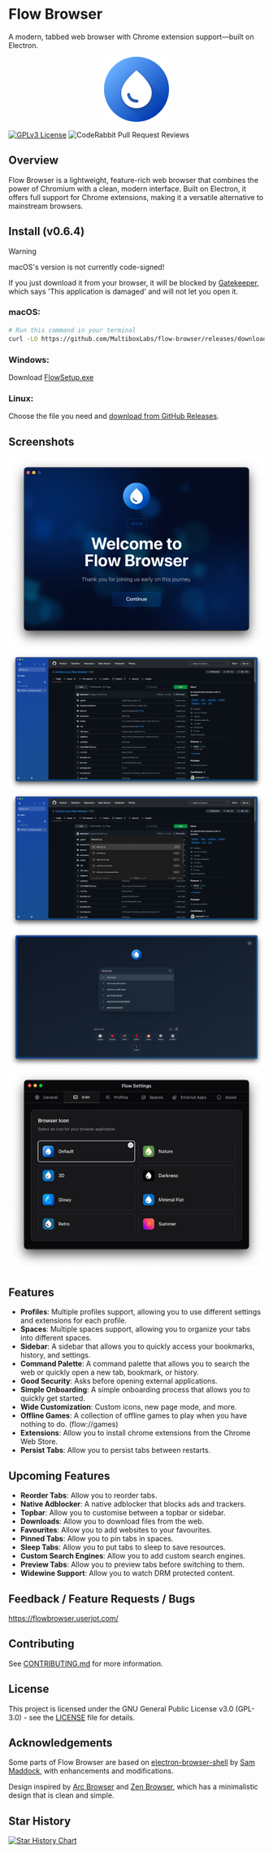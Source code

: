 # Flow Browser

A modern, tabbed web browser with Chrome extension support—built on Electron.

<p align="center">
  <img src="./build/icon.png" width="128" height="128" alt="Flow Browser Logo" />
</p>

[![GPLv3 License](https://img.shields.io/badge/License-GPL%20v3-yellow.svg)](https://opensource.org/licenses/)
![CodeRabbit Pull Request Reviews](https://img.shields.io/coderabbit/prs/github/MultiboxLabs/flow-browser?utm_source=oss&utm_medium=github&utm_campaign=MultiboxLabs%2Fflow-browser&labelColor=171717&color=FF570A&link=https%3A%2F%2Fcoderabbit.ai&label=CodeRabbit+Reviews)

## Overview

Flow Browser is a lightweight, feature-rich web browser that combines the power of Chromium with a clean, modern interface. Built on Electron, it offers full support for Chrome extensions, making it a versatile alternative to mainstream browsers.

## Install (v0.6.4)

> [!WARNING]
>
> macOS's version is not currently code-signed!
>
> If you just download it from your browser, it will be blocked by [Gatekeeper](https://disable-gatekeeper.github.io/), which says 'This application is damaged' and will not let you open it.

### macOS:

```bash
# Run this command in your terminal
curl -LO https://github.com/MultiboxLabs/flow-browser/releases/download/v0.6.4/flow-browser-0.6.4.dmg && open .
```

### Windows:

Download [FlowSetup.exe](https://github.com/MultiboxLabs/flow-browser/releases/download/v0.6.4/flow-browser-0.6.4-setup.exe)

### Linux:

Choose the file you need and [download from GitHub Releases](https://github.com/MultiboxLabs/flow-browser/releases).

## Screenshots

![Onboarding - macOS](./docs/assets/screenshots/beta-onboarding-1.png)
![Browser - macOS](./docs/assets/screenshots/beta-browser-1.png)
![Command - macOS](./docs/assets/screenshots/beta-command-1.png)
![New Tab - macOS](./docs/assets/screenshots/beta-newtab-1.png)
![Settings - macOS](./docs/assets/screenshots/beta-settings-1.png)

## Features

- **Profiles**: Multiple profiles support, allowing you to use different settings and extensions for each profile.
- **Spaces**: Multiple spaces support, allowing you to organize your tabs into different spaces.
- **Sidebar**: A sidebar that allows you to quickly access your bookmarks, history, and settings.
- **Command Palette**: A command palette that allows you to search the web or quickly open a new tab, bookmark, or history.
- **Good Security**: Asks before opening external applications.
- **Simple Onboarding**: A simple onboarding process that allows you to quickly get started.
- **Wide Customization**: Custom icons, new page mode, and more.
- **Offline Games**: A collection of offline games to play when you have nothing to do. (flow://games)
- **Extensions**: Allow you to install chrome extensions from the Chrome Web Store.
- **Persist Tabs**: Allow you to persist tabs between restarts.

## Upcoming Features

- **Reorder Tabs**: Allow you to reorder tabs.
- **Native Adblocker**: A native adblocker that blocks ads and trackers.
- **Topbar**: Allow you to customise between a topbar or sidebar.
- **Downloads**: Allow you to download files from the web.
- **Favourites**: Allow you to add websites to your favourites.
- **Pinned Tabs**: Allow you to pin tabs in spaces.
- **Sleep Tabs**: Allow you to put tabs to sleep to save resources.
- **Custom Search Engines**: Allow you to add custom search engines.
- **Preview Tabs**: Allow you to preview tabs before switching to them.
- **Widewine Support**: Allow you to watch DRM protected content.

## Feedback / Feature Requests / Bugs

https://flowbrowser.userjot.com/

## Contributing

See [CONTRIBUTING.md](./CONTRIBUTING.md) for more information.

## License

This project is licensed under the GNU General Public License v3.0 (GPL-3.0) - see the [LICENSE](./LICENSE) file for details.

## Acknowledgements

Some parts of Flow Browser are based on [electron-browser-shell](https://github.com/samuelmaddock/electron-browser-shell) by [Sam Maddock](https://github.com/samuelmaddock), with enhancements and modifications.

Design inspired by [Arc Browser](https://arc.net) and [Zen Browser](https://zen-browser.app/), which has a minimalistic design that is clean and simple.

## Star History

[![Star History Chart](https://api.star-history.com/svg?repos=multiboxlabs/flow-browser&type=Date)](https://www.star-history.com/#multiboxlabs/flow-browser&Date)
